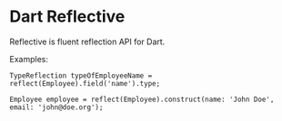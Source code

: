 Dart Reflective
===============

Reflective is fluent reflection API for Dart.

Examples:

    TypeReflection typeOfEmployeeName = reflect(Employee).field('name').type;

    Employee employee = reflect(Employee).construct(name: 'John Doe', email: 'john@doe.org');